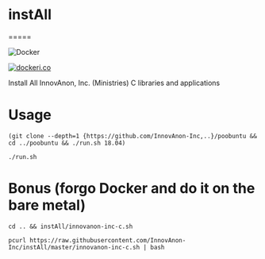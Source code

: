 # instAll
=====

![Docker](https://github.com/InnovAnon-Inc/instAll/workflows/Docker/badge.svg)

[![dockeri.co](https://dockeri.co/image/innovanon/install-all)](https://hub.docker.com/r/innovanon/install-all/)

Install All InnovAnon, Inc. (Ministries) C libraries and applications

# Usage
`(git clone --depth=1 {https://github.com/InnovAnon-Inc,..}/poobuntu && cd ../poobuntu && ./run.sh 18.04)`

`./run.sh`

# Bonus (forgo Docker and do it on the bare metal)
`cd .. && instAll/innovanon-inc-c.sh`

`pcurl https://raw.githubusercontent.com/InnovAnon-Inc/instAll/master/innovanon-inc-c.sh | bash`

